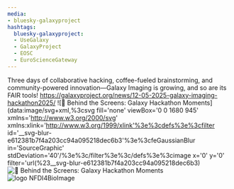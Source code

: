 ```yaml
---
media:
- bluesky-galaxyproject
hashtags:
  bluesky-galaxyproject:
  - UseGalaxy
  - GalaxyProject
  - EOSC
  - EuroScienceGateway
---
```

Three days of collaborative hacking, coffee-fueled brainstorming, and community-powered innovation—Galaxy Imaging is growing, and so are its FAIR tools!
https://galaxyproject.org/news/12-05-2025-galaxy-imaging-hackathon2025/
![📸 Behind the Screens: Galaxy Hackathon Moments](data:image/svg+xml,%3csvg fill='none' viewBox='0 0 1680 945' xmlns='http://www.w3.org/2000/svg' xmlns:xlink='http://www.w3.org/1999/xlink'%3e%3cdefs%3e%3cfilter id='__svg-blur-e612381b7f4a203cc94a095218dec6b3'%3e%3cfeGaussianBlur in='SourceGraphic' stdDeviation='40'/%3e%3c/filter%3e%3c/defs%3e%3cimage x='0' y='0' filter='url(%23__svg-blur-e612381b7f4a203cc94a095218dec6b3)
![📸 Behind the Screens: Galaxy Hackathon Moments](/assets/static/hackathon_pics.58d2b6c.f377a3829b3d97da2f79d84de2eee14a.png)
![logo NFDI4BioImage](/images/logos/nfdi4bioimage.png)